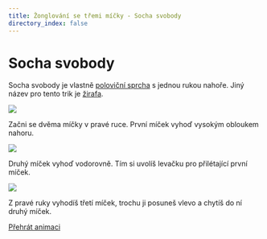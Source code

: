 ```yaml
---
title: Žonglování se třemi míčky - Socha svobody
directory_index: false
---
```


# Socha svobody

Socha svobody je vlastně [poloviční sprcha](sprcha-polovicni.html "Poloviční sprcha se třemi míčky.") s jednou rukou nahoře. Jiný název pro tento trik je [žirafa](zirafa.html "Trik se třemi míčky.").

![](/img/s/sochaa.png)

Začni se dvěma míčky v pravé ruce. První míček vyhoď vysokým obloukem nahoru.

![](/img/s/sochab.png)

Druhý míček vyhoď vodorovně. Tím si uvolíš levačku pro přilétající první míček.

![](/img/s/sochac.png)

Z pravé ruky vyhodíš třetí míček, trochu ji posuneš vlevo a chytíš do ní druhý míček.

[Přehrát animaci](/animace/statue-of-liberty-a.html "Animace")